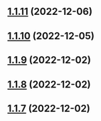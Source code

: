 ## [1.1.11](https://github.com/averichev/veruna-kernel/compare/v1.1.10...v1.1.11) (2022-12-06)

## [1.1.10](https://github.com/averichev/veruna-kernel/compare/v1.1.9...v1.1.10) (2022-12-05)

## [1.1.9](https://github.com/averichev/veruna-kernel/compare/v1.1.8...v1.1.9) (2022-12-02)

## [1.1.8](https://github.com/averichev/veruna-kernel/compare/v1.1.7...v1.1.8) (2022-12-02)

## [1.1.7](https://github.com/averichev/veruna-kernel/compare/v1.1.6...v1.1.7) (2022-12-02)
